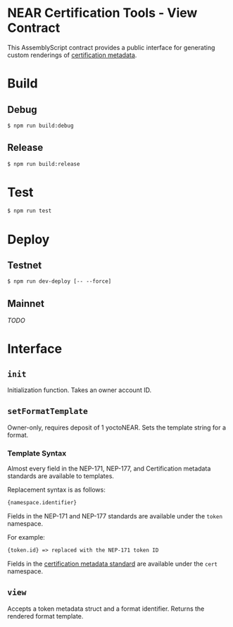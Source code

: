 # NEAR Certification Tools - View Contract

This AssemblyScript contract provides a public interface for generating custom renderings of [certification metadata](../data-contract/).

# Build

## Debug

```txt
$ npm run build:debug
```

## Release

```txt
$ npm run build:release
```

# Test

```txt
$ npm run test
```

# Deploy

## Testnet

```txt
$ npm run dev-deploy [-- --force]
```

## Mainnet

*TODO*

# Interface

## `init`

Initialization function. Takes an owner account ID.

## `setFormatTemplate`

Owner-only, requires deposit of 1 yoctoNEAR. Sets the template string for a format.

### Template Syntax

Almost every field in the NEP-171, NEP-177, and Certification metadata standards are available to templates.

Replacement syntax is as follows:

```hbs
{namespace.identifier}
```

Fields in the NEP-171 and NEP-177 standards are available under the `token` namespace.

For example:

```hbs
{token.id} => replaced with the NEP-171 token ID
```

Fields in the [certification metadata standard](../data-contract/src/metadata.rs) are available under the `cert` namespace.

## `view`

Accepts a token metadata struct and a format identifier. Returns the rendered format template.
